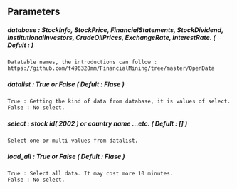 
## Parameters 

##### database :  StockInfo, StockPrice, FinancialStatements, StockDividend, InstitutionalInvestors, CrudeOilPrices, ExchangeRate, InterestRate.  ( Defult : )
            
    Datatable names, the introductions can follow :
    https://github.com/f496328mm/FinancialMining/tree/master/OpenData

##### datalist : True or False ( Defult : Flase )

    True : Getting the kind of data from database, it is values of select.
    False : No select.
    
##### select : stock id( 2002 ) or country name ...etc.  ( Defult : [] )
    
    Select one or multi values from datalist.
    
##### load_all : True or False ( Defult : Flase )

    True : Select all data. It may cost more 10 minutes.
    False : No select.
   
